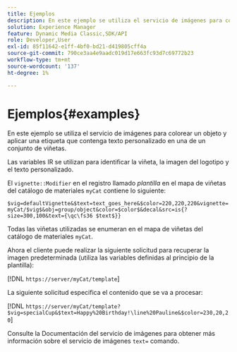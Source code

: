 ```yaml
---
title: Ejemplos
description: En este ejemplo se utiliza el servicio de imágenes para colorear un objeto y aplicar una etiqueta que contenga texto personalizado en una de un conjunto de viñetas.
solution: Experience Manager
feature: Dynamic Media Classic,SDK/API
role: Developer,User
exl-id: 85f11642-e1ff-4bf0-bd21-d419805cff4a
source-git-commit: 790ce3aa4e9aadc019d17e663fc93d7c69772b23
workflow-type: tm+mt
source-wordcount: '137'
ht-degree: 1%

---
```


# Ejemplos{#examples}

En este ejemplo se utiliza el servicio de imágenes para colorear un objeto y aplicar una etiqueta que contenga texto personalizado en una de un conjunto de viñetas.

Las variables IR se utilizan para identificar la viñeta, la imagen del logotipo y el texto personalizado.

El `vignette::Modifier` en el registro llamado *plantilla* en el mapa de viñetas del catálogo de materiales `myCat` contiene lo siguiente:

`$vig=defaultVignette&$text=text_goes_here&$color=220,220,220&vignette=myCat/$vig$&obj=group/object&color=$color$&decal&src=is{?size=300,100&text={\qc\fs36 $text$}}`

Todas las viñetas utilizadas se enumeran en el mapa de viñetas del catálogo de materiales `myCat`.

Ahora el cliente puede realizar la siguiente solicitud para recuperar la imagen predeterminada (utiliza las variables definidas al principio de la plantilla):

[!DNL `https://server/myCat/template`]

La siguiente solicitud especifica el contenido que se va a procesar:

[!DNL `https://server/myCat/template?$vig=specialCup&$text=Happy%20Birthday!\line%20Pauline&$color=230,20,20`]

Consulte la Documentación del servicio de imágenes para obtener más información sobre el servicio de imágenes `text=` comando.
